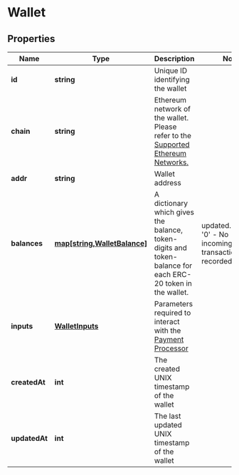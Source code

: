 # Wallet

## Properties
Name | Type | Description | Notes
------------ | ------------- | ------------- | -------------
**id** | **string** | Unique ID identifying the wallet |
**chain** | **string** | Ethereum network of the wallet. Please refer to the [Supported Ethereum Networks.](https://pay.bleumi.com/docs/#supported-ethereum-networks) |
**addr** | **string** | Wallet address |
**balances** | [**map[string,WalletBalance]**](WalletBalance.md) | A dictionary which gives the balance, token-digits and token-balance for each ERC-20 token in the wallet. | updated.<br>'0' - No incoming/outgoing transactions recorded. |
**inputs** | [**WalletInputs**](WalletInputs.md) | Parameters required to interact with the  [Payment Processor](https://pay.bleumi.com/docs/#payment-processor-address) |
**createdAt** | **int** | The created UNIX timestamp of the wallet |
**updatedAt** | **int** | The last updated UNIX timestamp of the wallet |



